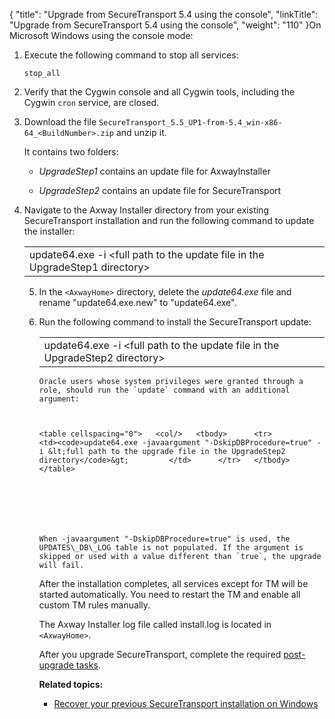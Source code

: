 {
    "title": "Upgrade from SecureTransport 5.4 using the console",
    "linkTitle": "Upgrade from SecureTransport 5.4 using the console",
    "weight": "110"
}On Microsoft Windows using the console mode:

1.  Execute the following command to stop all services:  
    `stop_all`

2.  Verify that the Cygwin console and all Cygwin tools, including the Cygwin `cron` service, are closed.

3.  Download the file `SecureTransport_5.5_UP1-from-5.4_win-x86-64_<BuildNumber>.zip` and unzip it.  
    It contains two folders:   
    
    -   *UpgradeStep1* contains an update file for AxwayInstaller
    -   *UpgradeStep2* contains an update file for SecureTransport

4.  Navigate to the Axway Installer directory from your existing SecureTransport installation and run the following command to update the installer:  
    

    <table cellspacing="0">
   <col/>
   <tbody>
      <tr>
         <td> update64.exe -i &lt;full path to the update file in the UpgradeStep1 directory&gt;         </td>
      </tr>
   </tbody>
</table>

5.  In the `<AxwayHome>` directory, delete the *update64.exe* file and rename "update64.exe.new" to "update64.exe".

6.  Run the following command to install the SecureTransport update:  
    

    <table cellspacing="0">
   <col/>
   <tbody>
      <tr>
         <td> update64.exe -i &lt;full path to the update file in the UpgradeStep2 directory&gt;         </td>
      </tr>
   </tbody>
</table>

      
    
    Oracle users whose system privileges were granted through a role, should run the `update` command with an additional argument:

    <table cellspacing="0">   <col/>   <tbody>      <tr>         <td><code>update64.exe -javaargument "-DskipDBProcedure=true" -i &lt;full path to the upgrade file in the UpgradeStep2 directory</code>&gt;         </td>      </tr>   </tbody></table>

      
    
    When -javaargument "-DskipDBProcedure=true" is used, the UPDATES\_DB\_LOG table is not populated. If the argument is skipped or used with a value different than `true`, the upgrade will fail.

After the installation completes, all services except for TM will be started automatically. You need to restart the TM and enable all custom TM rules manually.

The Axway Installer log file called install.log is located in `<AxwayHome>`.

After you upgrade SecureTransport, complete the required [post-upgrade tasks](../../../post-upgrade-tasks).

**Related topics:**

-   [Recover your previous SecureTransport installation on Windows](../../../recover-previous-installation-win)
